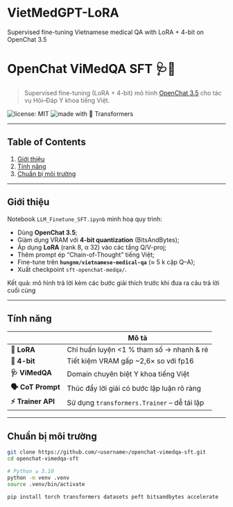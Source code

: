 # VietMedGPT-LoRA
Supervised fine-tuning Vietnamese medical QA with LoRA + 4-bit on OpenChat 3.5

# OpenChat ViMedQA SFT 🩺🦙

> Supervised fine-tuning (LoRA + 4-bit) mô hình [OpenChat 3.5](https://huggingface.co/openchat) cho tác vụ Hỏi–Đáp Y khoa tiếng Việt.

![license: MIT](https://img.shields.io/badge/license-MIT-blue.svg)
![made with 🤗 Transformers](https://img.shields.io/badge/🤗%20Transformers-%F0%9F%A4%97-ff69b4)

---

## Table of Contents
1. [Giới thiệu](#giới-thiệu)
2. [Tính năng](#tính-năng)
3. [Chuẩn bị môi trường](#chuẩn-bị-môi-trường)


---

## Giới thiệu
Notebook `LLM_Finetune_SFT.ipynb` minh hoạ quy trình:
* Dùng **OpenChat 3.5**;
* Giảm dụng VRAM với **4-bit quantization** (BitsAndBytes);
* Áp dụng **LoRA** (rank 8, α 32) vào các tầng Q/V-proj;
* Thêm prompt ép “Chain-of-Thought” tiếng Việt;
* Fine-tune trên **`hungnm/vietnamese-medical-qa`** (≈ 5 k cặp Q–A);
* Xuất checkpoint `sft-openchat-medqa/`.

Kết quả: mô hình trả lời kèm các bước giải thích trước khi đưa ra câu trả lời cuối cùng

---

## Tính năng
| | Mô tả |
|---|---|
| **🔧 LoRA** | Chỉ huấn luyện <1 % tham số → nhanh & rẻ |
| **🧮 4-bit** | Tiết kiệm VRAM gấp ~2,6× so với fp16 |
| **🩺 ViMedQA** | Domain chuyên biệt Y khoa tiếng Việt |
| **🗣️ CoT Prompt** | Thúc đẩy lời giải có bước lập luận rõ ràng |
| **⚡ Trainer API** | Sử dụng `transformers.Trainer` – dễ tái lập |

---

## Chuẩn bị môi trường

```bash
git clone https://github.com/<username>/openchat-vimedqa-sft.git
cd openchat-vimedqa-sft

# Python ≥ 3.10
python -m venv .venv
source .venv/bin/activate

pip install torch transformers datasets peft bitsandbytes accelerate
